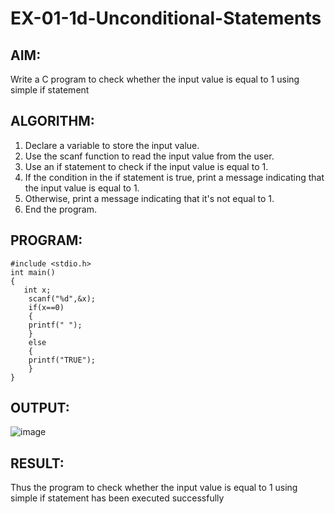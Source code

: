 # EX-01-1d-Unconditional-Statements
## AIM:
Write a C program to check whether the input value is equal to 1 using simple if statement
## ALGORITHM:
1. Declare a variable to store the input value.
2. Use the scanf function to read the input value from the user.
3. Use an if statement to check if the input value is equal to 1.
4. If the condition in the if statement is true, print a message indicating that the input value is equal to 1.
5. Otherwise, print a message indicating that it's not equal to 1.
6. End the program.
## PROGRAM:
```
#include <stdio.h>
int main()
{
   int x;
    scanf("%d",&x);
    if(x==0)
    {
    printf(" ");
    }
    else
    {
    printf("TRUE");
    }
}
```
## OUTPUT:
![image](https://github.com/Yogabharathi3/EX-01-1d--Unconditional-Statements/assets/118899387/12982b72-fe21-43e3-bc74-a60522f2fdc2)

## RESULT:
Thus the program to check whether the input value is equal to 1 using simple if statement has been executed successfully
